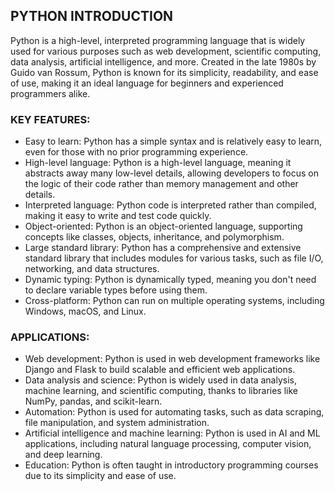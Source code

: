 ## PYTHON INTRODUCTION
Python is a high-level, interpreted programming language that is widely used for various purposes such as web development, scientific computing, data analysis, artificial intelligence, and more. Created in the late 1980s by Guido van Rossum, Python is known for its simplicity, readability, and ease of use, making it an ideal language for beginners and experienced programmers alike.

### KEY FEATURES:

- Easy to learn: Python has a simple syntax and is relatively easy to learn, even for those with no prior programming experience.
- High-level language: Python is a high-level language, meaning it abstracts away many low-level details, allowing developers to focus on the logic of their code rather than memory management and other details.
- Interpreted language: Python code is interpreted rather than compiled, making it easy to write and test code quickly.
- Object-oriented: Python is an object-oriented language, supporting concepts like classes, objects, inheritance, and polymorphism.
- Large standard library: Python has a comprehensive and extensive standard library that includes modules for various tasks, such as file I/O, networking, and data structures.
- Dynamic typing: Python is dynamically typed, meaning you don't need to declare variable types before using them.
- Cross-platform: Python can run on multiple operating systems, including Windows, macOS, and Linux.

### APPLICATIONS:

- Web development: Python is used in web development frameworks like Django and Flask to build scalable and efficient web applications.
- Data analysis and science: Python is widely used in data analysis, machine learning, and scientific computing, thanks to libraries like NumPy, pandas, and scikit-learn.
- Automation: Python is used for automating tasks, such as data scraping, file manipulation, and system administration.
- Artificial intelligence and machine learning: Python is used in AI and ML applications, including natural language processing, computer vision, and deep learning.
- Education: Python is often taught in introductory programming courses due to its simplicity and ease of use.

